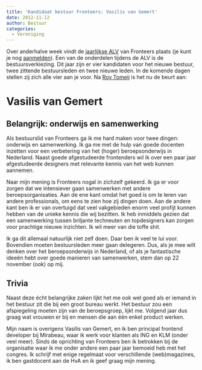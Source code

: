 ```yaml
---
title: 'Kandidaat bestuur Fronteers: Vasilis van Gemert'
date: 2012-11-12
author: Bestuur
categories:
  - Vereniging
---
```


Over anderhalve week vindt de [jaarlijkse ALV](/blog/2012/10/kom-naar-de-algemene-ledenvergadering-2012) van Fronteers plaats (je kunt je nog [aanmelden](/vereniging/bestuur#formulier-1)). Een van de onderdelen tijdens de ALV is de bestuursverkiezing. Dit jaar zijn er vier kandidaten voor het nieuwe bestuur, twee zittende bestuursleden en twee nieuwe leden. In de komende dagen stellen zij zich alle vier aan je voor. Na [Roy Tomeij](/blog/2012/11/kandidaat-bestuur-roy-tomeij) is het nu de beurt aan:

# Vasilis van Gemert

## Belangrijk: onderwijs en samenwerking

Als bestuurslid van Fronteers ga ik me hard maken voor twee dingen: onderwijs en samenwerking. Ik ga me met de hulp van goede docenten inzetten voor een verbetering van het (hoger) beroepsonderwijs in Nederland. Naast goede afgestudeerde frontenders wil ik over een paar jaar afgestudeerde designers met relevante kennis van het web kunnen aannemen.

Naar mijn mening is Fronteers nogal in zichzelf gekeerd. Ik ga er voor zorgen dat we intensiever gaan samenwerken met andere beroepsorganisaties. Aan de ene kant omdat het goed is om te leren van andere professionals, om eens te zien hoe zij dingen doen. Aan de andere kant ben ik er van overtuigd dat veel vakgebieden enorm veel profijt kunnen hebben van de unieke kennis die wij bezitten. Ik heb inmiddels gezien dat een samenwerking tussen briljante techneuten en topdesigners kan zorgen voor prachtige nieuwe inzichten. Ik wil meer van die toffe shit.

Ik ga dit allemaal natuurlijk niet zelf doen. Daar ben ik veel te lui voor. Bovendien moeten bestuursleden meer gaan delegeren. Dus, als je mee wilt denken over het beroepsonderwijs in Nederland, of als je fantastische ideeën hebt over goede manieren van samenwerken, stem dan op 22 november (ook) op mij.

## Trivia

Naast deze écht belangrijke zaken lijkt het me ook wel goed als er iemand in het bestuur zit die bij een groot bureau werkt. Het bestuur zou een afspiegeling moeten zijn van de beroepsgroep, lijkt me. Volgend jaar dus graag wat vrouwen er bij en mensen die aan één enkel product werken.

Mijn naam is overigens Vasilis van Gemert, en ik ben principal frontend developer bij Mirabeau, waar ik werk voor klanten als ING en KLM (onder veel meer). Sinds de oprichting van Fronteers ben ik betrokken bij de organisatie waar ik me onder andere een paar jaar bemoeid heb met het congres. Ik schrijf met enige regelmaat voor verschillende (web)magazines, ik ben gastdocent aan de HvA en ik geef graag mijn mening.
